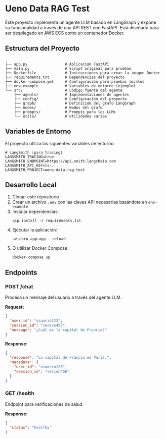 # Ueno Data RAG Test

Este proyecto implementa un agente LLM basado en LangGraph y expone su funcionalidad a través de una API REST con FastAPI. Está diseñado para ser desplegado en AWS ECS como un contenedor Docker.

## Estructura del Proyecto

```
.
├── app.py                 # Aplicación FastAPI
├── main.py                # Script original para pruebas
├── Dockerfile             # Instrucciones para crear la imagen Docker
├── requirements.txt       # Dependencias del proyecto
├── docker-compose.yml     # Configuración para pruebas locales
├── env-example            # Variables de entorno (ejemplo)
└── src/                   # Código fuente del agente
    ├── agents/            # Implementaciones de agentes
    ├── config/            # Configuración del proyecto
    ├── graph/             # Definición del grafo LangGraph
    ├── nodes/             # Nodos del grafo
    ├── prompts/           # Prompts para los LLMs
    └── utils/             # Utilidades varias
```

## Variables de Entorno

El proyecto utiliza las siguientes variables de entorno:

```
# LangSmith (para tracing)
LANGSMITH_TRACING=true
LANGSMITH_ENDPOINT=https://api.smith.langchain.com
LANGSMITH_API_KEY=ls-...
LANGSMITH_PROJECT=ueno-data-rag-test
```

## Desarrollo Local

1. Clonar este repositorio
2. Crear un archivo `.env` con las claves API necesarias basándote en `env-example`
3. Instalar dependencias:
   ```
   pip install -r requirements.txt
   ```
4. Ejecutar la aplicación:
   ```
   uvicorn app:app --reload
   ```
5. O utilizar Docker Compose:
   ```
   docker-compose up
   ```

## Endpoints

### POST /chat
Procesa un mensaje del usuario a través del agente LLM.

**Request:**
```json
{
  "user_id": "usuario123",
  "session_id": "sesion456",
  "message": "¿Cuál es la capital de Francia?"
}
```

**Response:**
```json
{
  "response": "La capital de Francia es París.",
  "metadata": {
    "user_id": "usuario123",
    "session_id": "sesion456"
  }
}
```

### GET /health
Endpoint para verificaciones de salud.

**Response:**
```json
{
  "status": "healthy"
}
```

